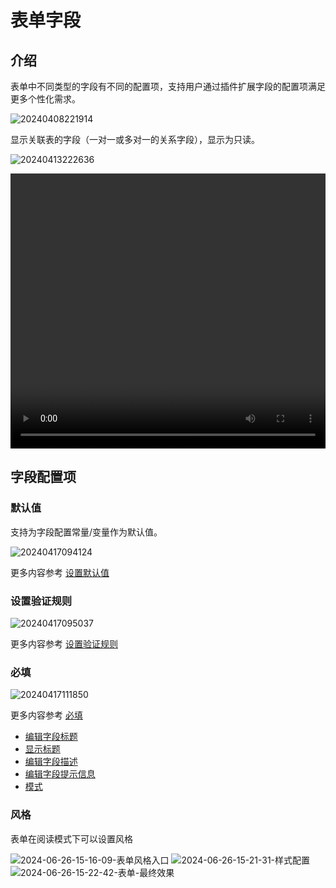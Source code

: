 # 表单字段

## 介绍

表单中不同类型的字段有不同的配置项，支持用户通过插件扩展字段的配置项满足更多个性化需求。

![20240408221914](https://static-docs.nocobase.com/20240408221914.png)

显示关联表的字段（一对一或多对一的关系字段），显示为只读。

![20240413222636](https://static-docs.nocobase.com/20240413222636.png)

   <video width="100%" height="440" controls>
      <source src="https://static-docs.nocobase.com/20240413223027.mp4" type="video/mp4">
    </video>

## 字段配置项

### 默认值

支持为字段配置常量/变量作为默认值。

![20240417094124](https://static-docs.nocobase.com/20240417094124.png)

更多内容参考 [设置默认值](/handbook/ui/fields/field-settings/default-value)

### 设置验证规则

![20240417095037](https://static-docs.nocobase.com/20240417095037.png)

更多内容参考 [设置验证规则](/handbook/ui/fields/field-settings/validation-rules)

### 必填

![20240417111850](https://static-docs.nocobase.com/20240417111850.png)

更多内容参考 [必填](/handbook/ui/fields/field-settings/required)

- [编辑字段标题](/handbook/ui/fields/field-settings/edit-title)
- [显示标题](/handbook/ui/fields/field-settings/display-title)
- [编辑字段描述](/handbook/ui/fields/field-settings/edit-description)
- [编辑字段提示信息](/handbook/ui/fields/field-settings/edit-tooltip)
- [模式](/handbook/ui/fields/field-settings/pattern)

### 风格

表单在阅读模式下可以设置风格

![2024-06-26-15-16-09-表单风格入口](https://static-docs.nocobase.com/2024-06-26-15-16-09-表单风格入口.png)
![2024-06-26-15-21-31-样式配置](https://static-docs.nocobase.com/2024-06-26-15-21-31-样式配置.png)
![2024-06-26-15-22-42-表单-最终效果](https://static-docs.nocobase.com/2024-06-26-15-22-42-表单-最终效果.png)